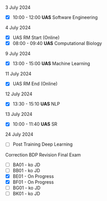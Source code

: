 3 July 2024
- [x] 10:00 - 12:00 **UAS** Software Engineering 

4 July 2024
- [x] UAS RM Start (Online)
- [x] 08:00 - 09:40 **UAS** Computational Biology

9 July 2024
- [x] 13:00 - 15:00 **UAS** Machine Learning

11 July 2024
- [x] UAS RM End (Online)

12 July 2024
- [x] 13:30 - 15:10 **UAS** NLP 

13 July 2024
- [x] 10:00 - 11:40 **UAS** SR

24 July 2024
- [ ] Post Training Deep Learning


Correction BDP Revision Final Exam
- [ ] BA01 - ko JD
- [ ] BB01 - ko JD
- [x] BE01 - On Progress
- [x] BF01 -  On Progress
- [ ] BG01 - ko JD
- [ ] BK01 - ko JD